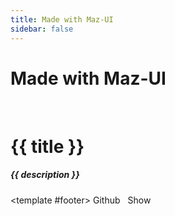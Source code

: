 ```yaml
---
title: Made with Maz-UI
sidebar: false
---
```


# Made with Maz-UI

<br />

<div class="flex flex-col" style="gap: 2rem">
<MazCard zoom v-for="({images, description, link, title, github }, i) in projects" :key="i" class="maz-w-full" :gallery-height="350" :images="images">
  <h1 class="maz-m-0" style="margin-bottom: 16px;">
    {{ title }}
  </h1>
  <h5 class="maz-m-0">
    {{ description }}
  </h5>

  <template #footer>
    <MazBtn v-if="github" color="black" :href="github" target="_blank" right-icon="Github" style="margin-right: 0.5rem;">
      Github
    </MazBtn>
    <MazBtn :href="link" target="_blank" right-icon="arrow-right">
      Show
    </MazBtn>
  </template>
</MazCard>
</div>

<script lang="ts" setup>
  import image from '@assets/harderbetter.png'

  const projects = [
    {
      title: 'loicmazuel.com',
      images: ['https://louismazel.github.io/maz-ui/_nuxt/img/loicmazuel.08f64a3.png'],
      description: 'Personal Freelance Website',
      link: 'https://www.loicmazuel.com'
    },
    {
      title: 'harderbetter.io',
      images: [image],
      description: 'Football pronostics between friends',
      link: 'https://www.harderbetter.io'
    },
    {
      title: 'whitebird.immo',
      images: ['https://louismazel.github.io/maz-ui/_nuxt/img/whitebird.88df710.jpg'],
      description: 'French startup: Property manager and trustee',
      link: 'https://www.whitebird.immo'
    },
    {
      title: 'Vue Smart List UI',
      images: ['https://louismazel.github.io/maz-ui/_nuxt/img/vue-smart-list-ui.9acb248.png'],
      description: 'An intelligent interface for displaying a list of data and performing filters, sorting and searching on it. Also to display the details of the data.',
      link: 'https://louismazel.github.io/vue-smart-list-ui/',
      github: 'https://github.com/LouisMazel/vue-smart-list-ui'
    },
  ]
</script>
